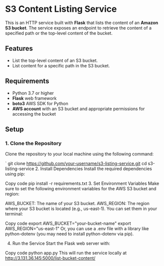 # S3 Content Listing Service

This is an HTTP service built with **Flask** that lists the content of an **Amazon S3 bucket**. The service exposes an endpoint to retrieve the content of a specified path or the top-level content of the bucket.

## Features

- List the top-level content of an S3 bucket.
- List content for a specific path in the S3 bucket.

## Requirements

- Python 3.7 or higher
- **Flask** web framework
- **boto3** AWS SDK for Python
- **AWS account** with an S3 bucket and appropriate permissions for accessing the bucket

## Setup

### 1. Clone the Repository
Clone the repository to your local machine using the following command:

`
git clone https://github.com/your-username/s3-listing-service.git
cd s3-listing-service
2. Install Dependencies
Install the required dependencies using pip:


Copy code
pip install -r requirements.txt
3. Set Environment Variables
Make sure to set the following environment variables for the AWS S3 bucket and region:

AWS_BUCKET: The name of your S3 bucket.
AWS_REGION: The region where your S3 bucket is located (e.g., us-east-1).
You can set them in your terminal:

Copy code
export AWS_BUCKET="your-bucket-name"
export AWS_REGION="us-east-1"
Or, you can use a .env file with a library like python-dotenv (you may need to install python-dotenv via pip).

4. Run the Service
Start the Flask web server with:

Copy code
python app.py
This will run the service locally at http://3.131.36.145:5000/list-bucket-content/
